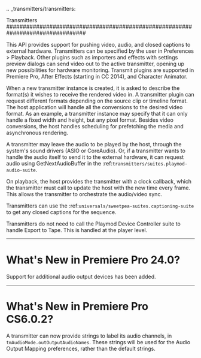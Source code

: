 .. _transmitters/transmitters:

Transmitters
################################################################################

This API provides support for pushing video, audio, and closed captions to external hardware. Transmitters can be specified by the user in Preferences > Playback. Other plugins such as importers and effects with settings preview dialogs can send video out to the active transmitter, opening up new possibilities for hardware monitoring. Transmit plugins are supported in Premiere Pro, After Effects (starting in CC 2014), and Character Animator.

When a new transmitter instance is created, it is asked to describe the format(s) it wishes to receive the rendered video in. A transmitter plugin can request different formats depending on the source clip or timeline format. The host application will handle all the conversions to the desired video format. As an example, a transmitter instance may specify that it can only handle a fixed width and height, but any pixel format. Besides video conversions, the host handles scheduling for prefetching the media and asynchronous rendering.

A transmitter may leave the audio to be played by the host, through the system's sound drivers (ASIO or CoreAudio). Or, if a transmitter wants to handle the audio itself to send it to the external hardware, it can request audio using GetNextAudioBuffer in the :ref:`transmitters/suites.playmod-audio-suite`.

On playback, the host provides the transmitter with a clock callback, which the transmitter must call to update the host with the new time every frame. This allows the transmitter to orchestrate the audio/video sync.

Transmitters can use the :ref:`universals/sweetpea-suites.captioning-suite` to get any closed captions for the sequence.

Transmitters do not need to call the Playmod Device Controller suite to handle Export to Tape. This is handled at the player level.

----

What's New in Premiere Pro 24.0? 
================================================================================

Support for additional audio output devices has been added.

----

What's New in Premiere Pro CS6.0.2?
================================================================================

A transmitter can now provide strings to label its audio channels, in ``tmAudioMode.outOutputAudioNames``. These strings will be used for the Audio Output Mapping preferences, rather than the default strings.
